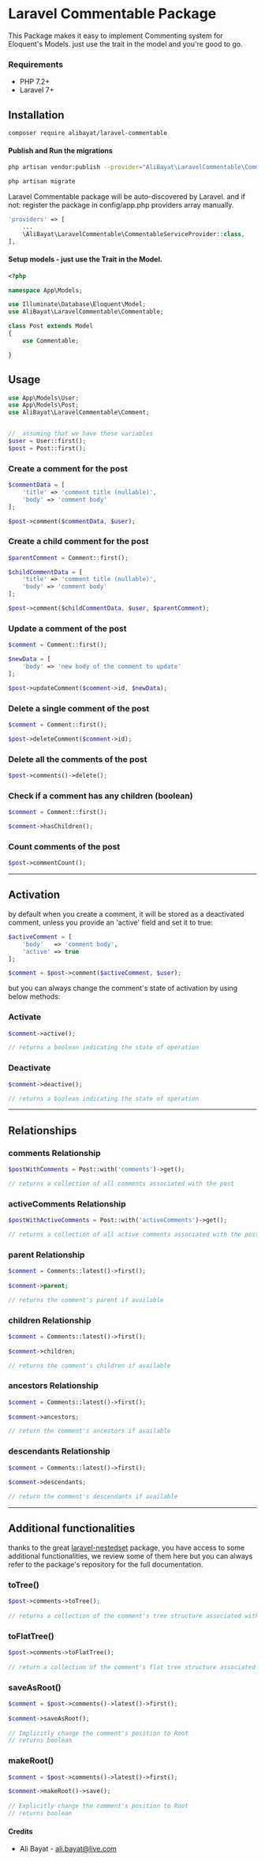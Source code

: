 
Laravel Commentable Package
============

This Package makes it easy to implement Commenting system for Eloquent's Models. just use the trait in the model and you're good to go.


### Requirements
- PHP 7.2+
- Laravel 7+

## Installation

	composer require alibayat/laravel-commentable

#### Publish and Run the migrations


```bash
php artisan vendor:publish --provider="AliBayat\LaravelCommentable\CommentableServiceProvider"
```

```bash
php artisan migrate
```


Laravel Commentable package will be auto-discovered by Laravel. and if not: register the package in config/app.php providers array manually.
```php
'providers' => [
	...
	\AliBayat\LaravelCommentable\CommentableServiceProvider::class,
],
```


#### Setup models - just use the Trait in the Model.

```php
<?php

namespace App\Models;

use Illuminate\Database\Eloquent\Model;
use AliBayat\LaravelCommentable\Commentable;

class Post extends Model
{
	use Commentable;

}

```

## Usage
```php
use App\Models\User;
use App\Models\Post;
use AliBayat\LaravelCommentable\Comment;


//  assuming that we have these variables
$user = User::first();
$post = Post::first();

```
### Create a comment for the post

```php
$commentData = [
	'title' => 'comment title (nullable)', 
	'body' => 'comment body'
];

$post->comment($commentData, $user);
```

### Create a child comment for the post

```php
$parentComment = Comment::first();

$childCommentData = [
	'title' => 'comment title (nullable)', 
	'body' => 'comment body'
];

$post->comment($childCommentData, $user, $parentComment);  
```

### Update a comment of the post
```php
$comment = Comment::first();

$newData = [
	'body' => 'new body of the comment to update'
];

$post->updateComment($comment->id, $newData);
```

### Delete a single comment of the post
```php
$comment = Comment::first();

$post->deleteComment($comment->id); 
```

### Delete all the comments of the post
```php
$post->comments()->delete();
```

### Check if a comment has any children (boolean)
```php
$comment = Comment::first();

$comment->hasChildren(); 
```

### Count comments of the post
```php
$post->commentCount();
```

---

## Activation

by default when you create a comment, it will be stored as a deactivated comment, unless you provide an 'active' field and set it to true:
```php
$activeComment = [
	'body'   => 'comment body',
	'active' => true
];

$comment = $post->comment($activeComment, $user);
```

but you can always change the comment's state of activation by using below methods:

### Activate
```php
$comment->active();

// returns a boolean indicating the state of operation
```

### Deactivate
```php
$comment->deactive();

// returns a boolean indicating the state of operation
```
---

## Relationships

### comments Relationship
```php
$postWithComments = Post::with('comments')->get();

// returns a collection of all comments associated with the post

```


### activeComments Relationship
```php
$postWithActiveComments = Post::with('activeComments')->get();

// returns a collection of all active comments associated with the post

```



### parent Relationship
```php
$comment = Comments::latest()->first();
    
$comment->parent;

// returns the comment's parent if available

```



### children Relationship
```php
$comment = Comments::latest()->first();
    
$comment->children;

// returns the comment's children if available

```


### ancestors Relationship
```php
$comment = Comments::latest()->first();
    
$comment->ancestors;

// return the comment's ancestors if available

```


### descendants Relationship
```php
$comment = Comments::latest()->first();
    
$comment->descendants;

// return the comment's descendants if available

```




---

## Additional functionalities
thanks to the great [laravel-nestedset](https://github.com/lazychaser/laravel-nestedset) package, you have access to some additional functionalities, we review some of them here but you can always refer to the package's repository for the full documentation.

### toTree()
```php
$post->comments->toTree();
    
// returns a collection of the comment's tree structure associated with the post

```


### toFlatTree()
```php
$post->comments->toFlatTree();
    
// return a collection of the comment's flat tree structure associated with the post

```

### saveAsRoot()
```php
$comment = $post->comments()->latest()->first();
    
$comment->saveAsRoot();
    
// Implicitly change the comment's position to Root
// returns boolean

```


### makeRoot()
```php
$comment = $post->comments()->latest()->first();

$comment->makeRoot()->save();
    
// Explicitly change the comment's position to Root
// returns boolean

```


#### Credits

 - Ali Bayat - <ali.bayat@live.com>
